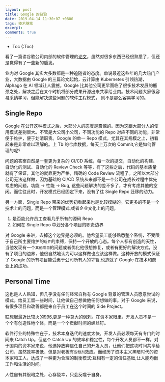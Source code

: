 ```yaml
---
layout: post
title: Google 的经验
date: 2019-04-14 11:30:07 +0800
tags: 技术随笔
excerpt: 
comments: true
---
```


* Toc
{:Toc}


看了一篇讲谷歌公司内部的软件管理的[论文](Https://Arxiv.Org/Abs/1702.01715)，虽然对很多东西已经很熟悉了，但还是觉得有了一些新的启发。

业内对 Google 其实大多数都是一种追随者的态度。单说最近这些年的几大热门产业，大数据由 Google 的三篇论文起始，云计算由 Kubernetes 引领热潮，
Alphago 在 AI 领域让人震撼。Google 比其他公司更早面临了很多技术发展的瓶颈之处，解决之后在某个时机将部分成果开源出来共享给业内。技术问题大家很容易采纳学习，但能解决这些问题的软件工程模式，
则不是那么容易学习的。

## Single Repo
Google 在公开这种模式之后，大部分人的态度是震惊的。因为这跟大部分人的使用模式差别很大。不管是大公司小公司，不同功能的 Repo 对应不同的功能，非常便于维护，便于划清职责。Google 的单一 Repo 模式，尤其在其规模之上，初看起来是非常难以理解的。上 Tb 的仓库数据，每天上万次的 Commit,它是如何管理的呢?

问题的答案自然是一套更为复杂的 CI/CD 系统，每一次的提交，自动化的构建、自动化的测试、自动化的 Review Check 等等，有了这些之后，代码的基本质量就有了保证，其他的就靠更为严格，精确的 Code Review 流程了。之所以大部分公司无法这样做，因为基础的 CI/CD 系统从来都不是一个公司在成长过程中优先考虑的问题，功能 -> 性能 -> Bug, 这些问题解决的差不多了，才有考虑其他的空闲。而往往此时，开发模式已经固定下来，没有了往 Single Repo 迁移的动力。

另一方面，Single Repo 带来的优势初看起来也是比较模糊的。它更多的不是一个技术上的问题，而是一个管理模式,或者企业文化上的问题。

1. 是否能允许员工查看几乎所有的源码 Repo
2. 如何在 Single Repo 中划分各个项目的职责边界

对 Google 来讲，去掉这个边界是必须的。他希望员工能够熟悉整个系统，不受限于自己所主要维护的`组件`的束缚，保持一个开放的心态。每个人都有创造的天性，当他发现有一个`其他项目`的问题或者优化他很想修复，或者有更好的解决方式，没有了项目的边界，他很自然地认为可以这样做也应该这样做。这种开放的模式保证了 Google 的所有项目能受惠于公司所有人的才智,也造就了 Google 在技术和商业上的成功。

## Personal Time
这也是人人熟知，但几乎没有任何经常自称有 Google 背景的管理人员愿意尝试的模式。给员工留一些时间，让他做自己想做他任何想做的事。对于 Google 来说，有很多项目和改善都是来自于员工在这个时间的 Side Project。

联想起最近比较火的[996](Https://Github.Com/996icu/996.Icu),更是一种莫大的讽刺。在资本家眼里，开发人员不是一个个有创造性地个体，而是一个个贡献时间的螺丝钉。

软件行业的特殊性在于，技术本身迭代的速度太快，开发人员必须每天有专门的时间来 Catch Up。但这个 Catch Up 的效率和稳定性，每个开发人员都不一样。对于国内的资本家来说，他选择放弃信任自己的开发人员，让他们把这块时间共享给公司，虽然效率极低，但是对老板有`安慰剂`效应。而经历了资本主义黑暗时代的资本家和工人，达成了一种更为合理的制衡模式:互相有一定的信任基础,让人能均衡工作和生活的时间。

人性自有其很暗之处，心存侥幸，只会反噬于自身。



